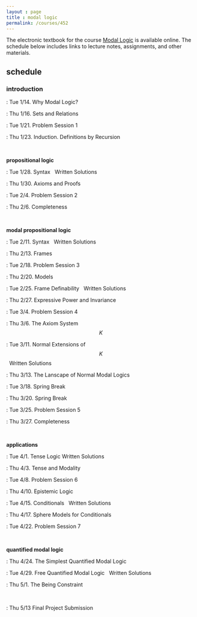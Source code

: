 ```yaml
---
layout : page
title : modal logic
permalink: /courses/452
---
```


<script type="text/javascript" async
  src="https://cdnjs.cloudflare.com/ajax/libs/mathjax/2.7.7/MathJax.js?config=TeX-MML-AM_CHTML"></script>


The electronic textbook for the course [Modal Logic](https://modal-logic.gabrieluzquiano.org/) is available online. The schedule below includes links to lecture notes, assignments, and other materials.

## schedule

### introduction

:	Tue 1/14.	Why Modal Logic?

:	Thu 1/16.	Sets and Relations 

:	Tue 1/21.	Problem Session 1 <br/>

:	Thu 1/23.	Induction. Definitions by Recursion

&nbsp;

**propositional logic**&thinsp;

:	Tue 1/28.	Syntax &nbsp; Written Solutions

:	Thu 1/30.	Axioms and Proofs

:	Tue 2/4.	Problem Session 2 <br/>

:	Thu 2/6.	 Completeness

&nbsp;

**modal propositional logic**&thinsp;

:	Tue 2/11.	Syntax &nbsp; Written Solutions

:	Thu 2/13.	Frames

:	Tue 2/18.	Problem Session 3

:	Thu 2/20.	Models

:	Tue 2/25.	Frame Definability &nbsp; Written Solutions

:	Thu 2/27.	Expressive Power and Invariance

:	Tue 3/4.	Problem Session 4

:	Thu 3/6.	The Axiom System $$K$$	

:	Tue 3/11.	Normal Extensions of $$K$$ &nbsp; Written Solutions	

:	Thu 3/13.	The Lanscape of Normal Modal Logics

:	Tue 3/18.	 Spring Break

:	Thu 3/20.	Spring Break

:	Tue 3/25.	Problem Session 5

:	Thu 3/27.	Completeness

&nbsp;

**applications**&thinsp;

:	Tue 4/1.	Tense Logic&nbsp;Written Solutions	

:	Thu 4/3.	Tense and Modality

:	Tue 4/8.	Problem Session 6

:	Thu 4/10.	Epistemic Logic

:	Tue 4/15.	Conditionals &nbsp; Written Solutions	

:	Thu 4/17.	Sphere Models for Conditionals

:	Tue 4/22.	Problem Session 7

&nbsp;

**quantified modal logic**&thinsp;

:	Thu 4/24.	The Simplest Quantified Modal Logic

:	Tue 4/29.	Free Quantified Modal Logic &nbsp; Written Solutions	

:	Thu 5/1.	The Being Constraint

&nbsp;

:	Thu 5/13	Final Project Submission
